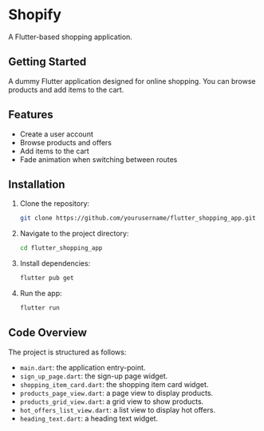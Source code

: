 # Shopify

A Flutter-based shopping application.

## Getting Started

A dummy Flutter application designed for online shopping. You can browse products and add items to the cart.

## Features

- Create a user account
- Browse products and offers
- Add items to the cart
- Fade animation when switching between routes
## Installation

1. Clone the repository:
   ```sh
   git clone https://github.com/yourusername/flutter_shopping_app.git
   ```
2. Navigate to the project directory:
   ```sh
   cd flutter_shopping_app
   ```
3. Install dependencies:
   ```sh
   flutter pub get
   ```
4. Run the app:
   ```sh
   flutter run
   ```

## Code Overview

The project is structured as follows:

- `main.dart`: the application entry-point.
- `sign_up_page.dart`: the sign-up page widget.
- `shopping_item_card.dart`: the shopping item card widget.
- `products_page_view.dart`: a page view to display products.
- `products_grid_view.dart`: a grid view to show products.
- `hot_offers_list_view.dart`: a list view to display hot offers.
- `heading_text.dart`: a heading text widget.
